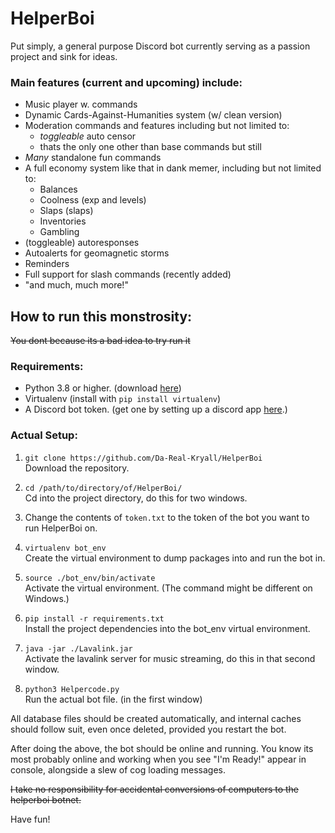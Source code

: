 # HelperBoi
Put simply, a general purpose Discord bot currently serving as a passion project and sink for ideas.

### Main features (current and upcoming) include:

* Music player w. commands
* Dynamic Cards-Against-Humanities system (w/ clean version)
* Moderation commands and features including but not limited to:
  - *toggleable* auto censor
  - thats the only one other than base commands but still
* *Many* standalone fun commands
* A full economy system like that in dank memer, including but not limited to:
  - Balances
  - Coolness (exp and levels)
  - Slaps (slaps)
  - Inventories
  - Gambling
* (toggleable) autoresponses
* Autoalerts for geomagnetic storms
* Reminders
* Full support for slash commands (recently added)
* "and much, much more!"
## How to run this monstrosity:
~~You dont because its a bad idea to try run it~~
### Requirements:
* Python 3.8 or higher. (download [here](https://www.python.org/downloads/))
* Virtualenv (install with `pip install virtualenv`)
* A Discord bot token. (get one by setting up a discord app [here](https://discord.com/developers/applications).)

### Actual Setup:
1. `git clone https://github.com/Da-Real-Kryall/HelperBoi`
<br> Download the repository.

2. `cd /path/to/directory/of/HelperBoi/`
<br> Cd into the project directory, do this for two windows.

3. Change the contents of `token.txt` to the token of the bot you want to run HelperBoi on.

4. `virtualenv bot_env`
<br> Create the virtual environment to dump packages into and run the bot in.

5. `source ./bot_env/bin/activate`
<br> Activate the virtual environment. (The command might be different on Windows.)
  
6. `pip install -r requirements.txt`
<br> Install the project dependencies into the bot_env virtual environment.
  
5. `java -jar ./Lavalink.jar` 
<br> Activate the lavalink server for music streaming, do this in that second window.

6. `python3 Helpercode.py`
<br> Run the actual bot file. (in the first window)
  
All database files should be created automatically, and internal caches should follow suit, even once deleted, provided you restart the bot.

After doing the above, the bot should be online and running.
You know its most probably online and working when you see "I'm Ready!" appear in console, alongside a slew of cog loading messages.

~~I take no responsibility for accidental conversions of computers to the helperboi botnet.~~

Have fun!
